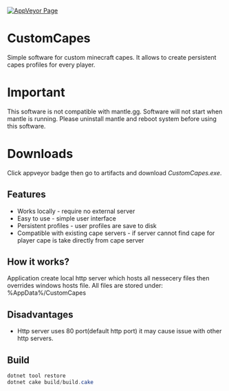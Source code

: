 [![AppVeyor Page](https://img.shields.io/appveyor/build/Krystian20857/customcapes?style=for-the-badge&logo=appveyor)](https://ci.appveyor.com/project/Krystian20857/customcapes)

# CustomCapes
Simple software for custom minecraft capes. It allows to create persistent capes profiles for every player.

# Important
This software is not compatible with mantle.gg. Software will not start when mantle is running. Please uninstall mantle and reboot system before using this software.

# Downloads
Click appveyor badge then go to artifacts and download _CustomCapes.exe_.

## Features
  * Works locally - require no external server
  * Easy to use - simple user interface
  * Persistent profiles - user profiles are save to disk
  * Compatible with existing cape servers - if server cannot find cape for player cape is take directly from cape server
  
## How it works?
  Application create local http server which hosts all nessecery files then overrides windows hosts file.
  All files are stored under: %AppData%/CustomCapes
  
## Disadvantages
  * Http server uses 80 port(default http port) it may cause issue with other http servers.
  
## Build
 ``` c#
 dotnet tool restore
 dotnet cake build/build.cake
 ```
